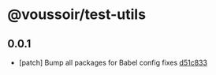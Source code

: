 # @voussoir/test-utils

## 0.0.1
- [patch] Bump all packages for Babel config fixes [d51c833](d51c833)

